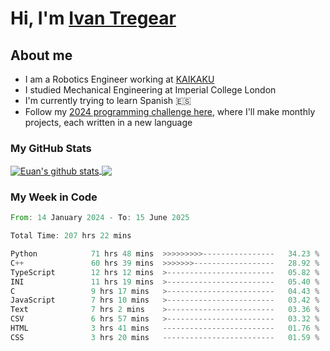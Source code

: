 # Hi, I'm [Ivan Tregear](https://www.linkedin.com/in/ivantregear/)

## About me

* I am a Robotics Engineer working at [KAIKAKU](https://github.com/KAIKAKU-AI)
* I studied Mechanical Engineering at Imperial College London
* I'm currently trying to learn Spanish :es:
* Follow my [2024 programming challenge here](https://github.com/ITregear?tab=repositories), where I'll make monthly projects, each written in a new language


### My GitHub Stats

<a href="#my-github-stats">
  <img align="center" src="https://github-readme-stats.vercel.app/api?username=itregear&count_private=true&show_icons=true&include_all_commits=true&theme=material-palenight" alt="Euan's github stats" />
</a>

<a href="#my-github-stats">
  <img align="center" src="https://github-readme-stats.vercel.app/api/top-langs/?username=itregear&layout=compact&theme=material-palenight" />
</a>

### My Week in Code
<!--START_SECTION:waka-->

```rust
From: 14 January 2024 - To: 15 June 2025

Total Time: 207 hrs 22 mins

Python            71 hrs 48 mins  >>>>>>>>>----------------   34.23 %
C++               60 hrs 39 mins  >>>>>>>------------------   28.92 %
TypeScript        12 hrs 12 mins  >------------------------   05.82 %
INI               11 hrs 19 mins  >------------------------   05.40 %
C                 9 hrs 17 mins   >------------------------   04.43 %
JavaScript        7 hrs 10 mins   >------------------------   03.42 %
Text              7 hrs 2 mins    >------------------------   03.36 %
CSV               6 hrs 57 mins   >------------------------   03.32 %
HTML              3 hrs 41 mins   -------------------------   01.76 %
CSS               3 hrs 20 mins   -------------------------   01.59 %
```

<!--END_SECTION:waka-->
